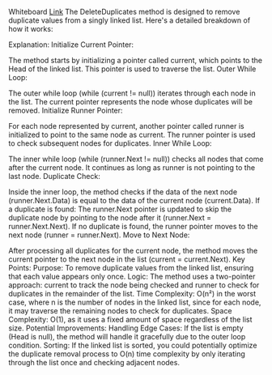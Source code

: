 Whiteboard
[Link](https://github.com/Abed1313/LinkedListLibrary/blob/master/StudyLinkedList/assest/DeleteDuplicates.jpg)
 The DeleteDuplicates method is designed to remove duplicate values from a singly linked list. Here's a detailed breakdown of how it works:

Explanation:
Initialize Current Pointer:

The method starts by initializing a pointer called current, which points to the Head of the linked list. This pointer is used to traverse the list.
Outer While Loop:

The outer while loop (while (current != null)) iterates through each node in the list. The current pointer represents the node whose duplicates will be removed.
Initialize Runner Pointer:

For each node represented by current, another pointer called runner is initialized to point to the same node as current. The runner pointer is used to check subsequent nodes for duplicates.
Inner While Loop:

The inner while loop (while (runner.Next != null)) checks all nodes that come after the current node. It continues as long as runner is not pointing to the last node.
Duplicate Check:

Inside the inner loop, the method checks if the data of the next node (runner.Next.Data) is equal to the data of the current node (current.Data).
If a duplicate is found:
The runner.Next pointer is updated to skip the duplicate node by pointing to the node after it (runner.Next = runner.Next.Next).
If no duplicate is found, the runner pointer moves to the next node (runner = runner.Next).
Move to Next Node:

After processing all duplicates for the current node, the method moves the current pointer to the next node in the list (current = current.Next).
Key Points:
Purpose: To remove duplicate values from the linked list, ensuring that each value appears only once.
Logic:
The method uses a two-pointer approach: current to track the node being checked and runner to check for duplicates in the remainder of the list.
Time Complexity: O(n²) in the worst case, where n is the number of nodes in the linked list, since for each node, it may traverse the remaining nodes to check for duplicates.
Space Complexity: O(1), as it uses a fixed amount of space regardless of the list size.
Potential Improvements:
Handling Edge Cases: If the list is empty (Head is null), the method will handle it gracefully due to the outer loop condition.
Sorting: If the linked list is sorted, you could potentially optimize the duplicate removal process to O(n) time complexity by only iterating through the list once and checking adjacent nodes.

